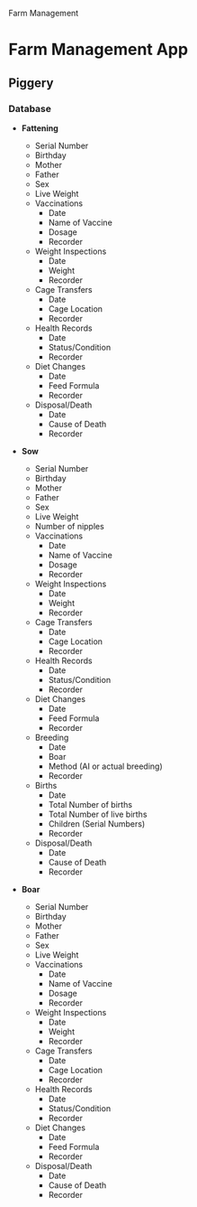 Farm Management
# Farm Management App

## Piggery
### Database
* **Fattening**
  * Serial Number
  * Birthday
  * Mother
  * Father
  * Sex
  * Live Weight
  * Vaccinations
    * Date
    * Name of Vaccine
    * Dosage
    * Recorder
  * Weight Inspections
    * Date
    * Weight
    * Recorder
  * Cage Transfers
    * Date
    * Cage Location
    * Recorder
  * Health Records
    * Date
    * Status/Condition
    * Recorder
  * Diet Changes
    * Date
    * Feed Formula
    * Recorder
  * Disposal/Death
    * Date
    * Cause of Death
    * Recorder

* **Sow**
  * Serial Number
  * Birthday
  * Mother
  * Father
  * Sex
  * Live Weight
  * Number of nipples
  * Vaccinations
    * Date
    * Name of Vaccine
    * Dosage
    * Recorder
  * Weight Inspections
    * Date
    * Weight
    * Recorder
  * Cage Transfers
    * Date
    * Cage Location
    * Recorder
  * Health Records
    * Date
    * Status/Condition
    * Recorder
  * Diet Changes
    * Date
    * Feed Formula
    * Recorder
  * Breeding
    * Date
    * Boar
    * Method (AI or actual breeding)
    * Recorder
  * Births
    * Date
    * Total Number of births
    * Total Number of live births
    * Children (Serial Numbers)
    * Recorder
  * Disposal/Death
    * Date
    * Cause of Death
    * Recorder
* **Boar**
  * Serial Number
  * Birthday
  * Mother
  * Father
  * Sex
  * Live Weight
  * Vaccinations
    * Date
    * Name of Vaccine
    * Dosage
    * Recorder
  * Weight Inspections
    * Date
    * Weight
    * Recorder
  * Cage Transfers
    * Date
    * Cage Location
    * Recorder
  * Health Records
    * Date
    * Status/Condition
    * Recorder
  * Diet Changes
    * Date
    * Feed Formula
    * Recorder
  * Disposal/Death
    * Date
    * Cause of Death
    * Recorder
